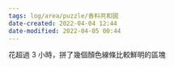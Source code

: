 ```yaml
---
tags: log/area/puzzle/香料共和國 
date-created: 2022-04-04 12:44
date-modified: 2022-04-05 00:44
---
```


花超過 3 小時，拼了幾個顏色線條比較鮮明的區塊